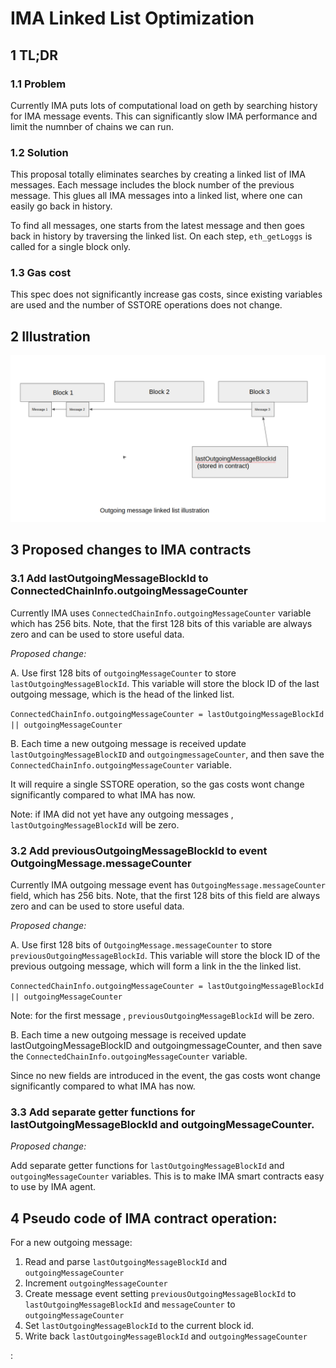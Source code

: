 # IMA Linked List Optimization

## 1 TL;DR

### 1.1 Problem

Currently IMA puts lots of computational load on geth by searching history for IMA message events.
This can significantly slow IMA performance and limit the numnber of chains we can run.

### 1.2 Solution

This proposal totally eliminates searches by creating a linked list of IMA messages. 
Each message includes the block number of the previous message.  This glues all IMA messages into a linked list,
where one can easily go back in history.

To find all messages, one starts from the latest message and then goes back in history by traversing the linked list. 
On each step, ```eth_getLoggs``` is called for a single block only.

### 1.3 Gas cost

This spec does not significantly increase gas costs, since existing variables are used and the number of 
SSTORE operations does not change. 

## 2 Illustration

![Alt text](illustration1.png)



## 3 Proposed changes to IMA contracts

### 3.1 Add lastOutgoingMessageBlockId to ConnectedChainInfo.outgoingMessageCounter


Currently IMA uses ```ConnectedChainInfo.outgoingMessageCounter``` variable which has 256 bits.  Note, that the first 128 bits of this variable are always zero and can be used to store useful data.


_Proposed change:_


A. Use first 128 bits of ```outgoingMessageCounter```  to store ```lastOutgoingMessageBlockId```. This variable will store the block ID of the last outgoing message, which is the head of the linked list.


```ConnectedChainInfo.outgoingMessageCounter = lastOutgoingMessageBlockId || outgoingMessageCounter```


B.  Each time a new outgoing message is received update ```lastOutgoingMessageBlockID``` and ```outgoingmessageCounter```, and then save the 
```ConnectedChainInfo.outgoingMessageCounter``` variable. 

It will require a single SSTORE operation, so the gas costs wont change significantly compared to what IMA has now. 


Note: if IMA did not yet have any outgoing messages , ```lastOutgoingMessageBlockId``` will be zero.


### 3.2 Add previousOutgoingMessageBlockId to event OutgoingMessage.messageCounter


Currently IMA outgoing message event has ```OutgoingMessage.messageCounter``` field, which has 256 bits.  Note, that the first 128 bits of this field are always zero and can be used to store useful data.


_Proposed change:_


A. Use first 128 bits of ```OutgoingMessage.messageCounter```  to store ```previousOutgoingMessageBlockId```. This variable will store the block ID of the previous outgoing message, which will form a link in the the linked list.


```ConnectedChainInfo.outgoingMessageCounter = lastOutgoingMessageBlockId || outgoingMessageCounter```

Note: for the first message , ```previousOutgoingMessageBlockId``` will be zero.



B.  Each time a new outgoing message is received update lastOutgoingMessageBlockID and outgoingmessageCounter, and then save the 
```ConnectedChainInfo.outgoingMessageCounter``` variable. 

Since no new fields are introduced in the event, the gas costs wont change significantly compared to what IMA has now. 



### 3.3 Add separate getter functions for lastOutgoingMessageBlockId and outgoingMessageCounter.


_Proposed change:_


Add separate getter functions for ```lastOutgoingMessageBlockId``` and ```outgoingMessageCounter``` variables. This is to make IMA smart contracts
easy to use by IMA agent.

## 4 Pseudo code of IMA contract operation:

For a new outgoing message:

1. Read and parse ```lastOutgoingMessageBlockId``` and ```outgoingMessageCounter```
2. Increment ```outgoingMessageCounter```
3. Create message event setting ```previousOutgoingMessageBlockId``` to ```lastOutgoingMessageBlockId``` and ```messageCounter``` to ```outgoingMessageCounter```
4. Set ```lastOutgoingMessageBlockId``` to the current block id.
5. Write back ```lastOutgoingMessageBlockId``` and ```outgoingMessageCounter``` 







:
